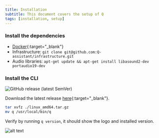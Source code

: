 ```yaml
---
title: Installation
subtitle: This document covers the setup of Q
tags: [installation, setup]
---
```


### Install the dependencies  

- [Docker](https://docs.docker.com/install/linux/docker-ce/ubuntu/){:target="_blank"}
- Infrastructure: ```git clone git@github.com:Q-assistant/infrastructure.git```
- Audio libraries: ```apt-get update && apt-get install libasound2-dev portaudio19-dev```  

### Install the CLI  

![GitHub release (latest SemVer)](https://img.shields.io/github/v/release/q-assistant/cli?sort=semver)

Download the latest release [here](https://github.com/Q-assistant/cli/releases){:target="_blank"}.
```bash
tar xvfz ./linux_amd64.tar.gz  
mv q /usr/local/bin/q
```

Verify by running ```q version```, it should show the logo and installed version.  

![alt text](https://q-assistant.github.io/uploads/doc/01.png "q version")
